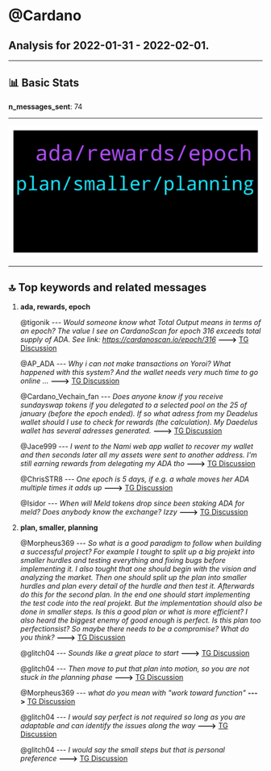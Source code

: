 # **@Cardano**
 ## Analysis for **2022-01-31** - **2022-02-01**.

---

## 📊 **Basic Stats**

**n_messages_sent**: 74

---
![wordcloud](Cardano_1Days_wordcloud.png)

---


## 🔝 **Top keywords and related messages**

1. **ada, rewards, epoch**

    @tigonik --- *Would someone know what Total Output means in terms of an epoch? The value I see on CardanoScan for epoch 316 exceeds total supply of ADA. See link: https://cardanoscan.io/epoch/316* **--->** [TG Discussion](https://t.me/Cardano/777658)

    @AP_ADA --- *Why i can not make transactions on Yoroi? What happened with this system? And the wallet needs very much time to go online …* **--->** [TG Discussion](https://t.me/Cardano/777237)

    @Cardano_Vechain_fan --- *Does anyone know if you receive sundayswap tokens if you delegated to a selected pool on the 25 of january (before the epoch ended). If so what adress from my Deadelus wallet should I use to check for rewards (the calculation). My Daedelus wallet has several adresses generated.* **--->** [TG Discussion](https://t.me/Cardano/777419)

    @Jace999 --- *I went to the Nami web app wallet to recover my wallet and then seconds later all my assets were sent to another address. I'm still earning rewards from delegating my ADA tho* **--->** [TG Discussion](https://t.me/Cardano/777361)

    @ChrisSTR8 --- *One epoch is 5 days, if e.g. a whale moves her ADA multiple times it adds up* **--->** [TG Discussion](https://t.me/Cardano/777661)

    @Isidor --- *When will Meld tokens drop since been staking ADA for meld? Does anybody know the exchange? Izzy* **--->** [TG Discussion](https://t.me/Cardano/777653)

2. **plan, smaller, planning**

    @Morpheus369 --- *So what is a good paradigm to follow when building a successful project? For example I tought to split up a big projekt into smaller hurdles and testing everything and fixing bugs before implementing it. I also tought that one should begin with the vision and analyzing the market. Then one should split up the plan into smaller hurdles  and plan every detail of the hurdle and then test it. Afterwards do this for the second plan. In the end one should start implementing the test code into the real projekt. But the implementation should also be done in smaller steps. Is this a good plan or what is more efficient? I also heard the biggest enemy of good enough is perfect. Is this plan too perfectionsist? So maybe there needs to be a compromise? What do you think?* **--->** [TG Discussion](https://t.me/Cardano/777572)

    @glitch04 --- *Sounds like a great place to start* **--->** [TG Discussion](https://t.me/Cardano/777602)

    @glitch04 --- *Then move to put that plan into motion, so you are not stuck in the planning phase* **--->** [TG Discussion](https://t.me/Cardano/777592)

    @Morpheus369 --- *what do you mean with "work toward function"* **--->** [TG Discussion](https://t.me/Cardano/777588)

    @glitch04 --- *I would say perfect is not required so long as you are adaptable and can identify the issues along the way* **--->** [TG Discussion](https://t.me/Cardano/777576)

    @glitch04 --- *I would say the small steps but that is personal preference* **--->** [TG Discussion](https://t.me/Cardano/777600)

